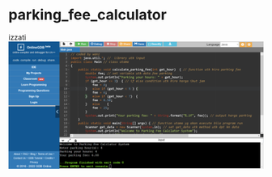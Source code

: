# parking_fee_calculator
izzati
![alt text](https://raw.githubusercontent.com/wanZ772/parking_fee_calculator/main/image_2022-02-19_133155.png?raw=true)
